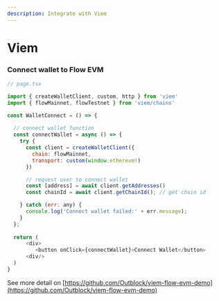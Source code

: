 ```yaml
---
description: Integrate with Viem
---
```


# Viem

### Connect wallet to Flow EVM

```javascript
// page.tsx

import { createWalletClient, custom, http } from 'viem'
import { flowMainnet, flowTestnet } from 'viem/chains'

const WalletConnect = () => {
    
  // connect wallet function
  const connectWallet = async () => {
    try {
      const client = createWalletClient({
        chain: flowMainnet,
        transport: custom(window.ethereum!)
      })

      // request user to connect wallet
      const [address] = await client.getAddresses()
      const chainId = await client.getChainId(); // get chain id

    } catch (err: any) {
      console.log('Connect wallet failed:' + err.message);
    }
  };
  
  return (
      <div>
         <button onClick={connectWallet}>Connect Wallet</button>
      <div/>
  )
}
```



See more detail on [https://github.com/Outblock/viem-flow-evm-demo](https://github.com/Outblock/viem-flow-evm-demo)
